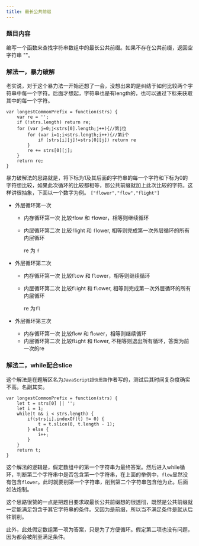 ```yaml
---
title: 最长公共前缀
---
```

### 题目内容
编写一个函数来查找字符串数组中的最长公共前缀。如果不存在公共前缀，返回空字符串 ""。

### 解法一，暴力破解
老实说，对于这个暴力法一开始还想了一会，没想出来的是纠结于如何比较两个字符串中每一个字符。后面才想起，字符串也是有length的，也可以通过下标来获取其中的每一个字符。

```
var longestCommonPrefix = function(strs) {
    var re = '';
    if (!strs.length) return re;
    for (var j=0;j<strs[0].length;j++){//第j位
        for (var i=1;i<strs.length;i++){//第i个
            if (strs[i][j]!=strs[0][j]) return re
        }
        re += strs[0][j];
    }
    return re;
}
```

暴力破解法的思路就是，将下标为1及其后面的字符串的每一个字符和下标为0的字符想比较，如果此次循环的比较都相等，那公共前缀就加上此次比较的字符。这样讲很抽象，下面以一个数字为例。
`["flower","flow","flight"]`

- 外层循环第一次
  - 内存循环第一次
    比较`f`low 和 `f`lower，相等则继续循环
  - 内层循环第二次
    比较`f`light 和 `f`lower, 相等则完成第一次外层循环的所有内层循环

    re 为 `f`

- 外层循环第二次
  - 内存循环第一次
    比较f`l`ow 和 f`l`ower，相等则继续循环
  - 内层循环第二次
    比较f`l`ight 和 f`l`ower, 相等则完成第一次外层循环的所有内层循环
    
    re 为`fl`

- 外层循环第三次
  - 内存循环第一次
    比较fl`o`w 和 fl`o`wer，相等则继续循环
  - 内层循环第二次
    比较fl`i`ght 和 fl`o`wer, 不相等则退出所有循环，答案为前一次的re


### 解法二，while配合slice

这个解法是在题解区名为`JavaScript超快思路`作者写的，测试后其时间复杂度确实不高。名副其实。

```
var longestCommonPrefix = function(strs) {
    let t = strs[0] || '';
    let i = 1;
    while(t && i < strs.length) {
        if(strs[i].indexOf(t) != 0) {
            t = t.slice(0, t.length - 1);
        } else {
            i++;
        }
    }
    return t;
}
```
这个解法的逻辑是，假定数组中的第一个字符串为最终答案。然后进入while循环，判断第二个字符串中是否包含第一个字符串，在上面的举例中，`flow`显然没有包含`flower`。此时就要削第一个字符串，削到第二个字符串包含他为止。后面如法炮制。

这个思路很赞的一点是把题目要求取最长公共前缀想的很透彻，既然是公共前缀就一定能满足包含于其它字符串的条件。又因为是前缀，所以当不满足条件是就从后往前削。

此外，此处假定数组第一项为答案，只是为了方便循环。假定第二项也没有问题，因为都会被削至满足条件。
